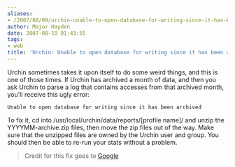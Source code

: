 ```yaml
---
aliases:
- /2007/08/09/urchin-unable-to-open-database-for-writing-since-it-has-been-archived/
author: Major Hayden
date: 2007-08-10 01:43:55
tags:
- web
title: 'Urchin: Unable to open database for writing since it has been archived'
---
```


Urchin sometimes takes it upon itself to do some weird things, and this is one of those times. If Urchin has archived a month of data, and then you ask Urchin to parse a log that contains accesses from that archived month, you'll receive this ugly error:

`Unable to open database for writing since it has been archived`

To fix it, cd into /usr/local/urchin/data/reports/[profile name]/ and unzip the YYYYMM-archive.zip files, then move the zip files out of the way. Make sure that the unzipped files are owned by the Urchin user and group. You should then be able to re-run your stats without a problem.

> Credit for this fix goes to [Google][1]

 [1]: http://www.google.com/support/urchin45/bin/answer.py?answer=28527&topic=7393